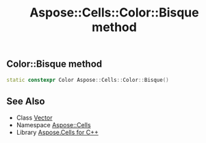 ﻿---
title: Aspose::Cells::Color::Bisque method
linktitle: Bisque
second_title: Aspose.Cells for C++ API Reference
description: 'How to use Bisque method of Aspose::Cells::Color class in C++.'
type: docs
weight: 12700
url: /cpp/aspose.cells/color/bisque/
---
## Color::Bisque method




```cpp
static constexpr Color Aspose::Cells::Color::Bisque()
```

## See Also

* Class [Vector](../../vector/)
* Namespace [Aspose::Cells](../../)
* Library [Aspose.Cells for C++](../../../)
